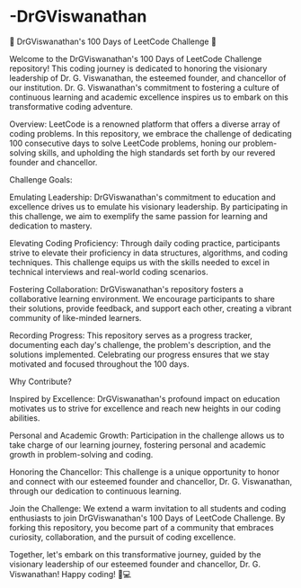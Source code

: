 # -DrGViswanathan
🚀 DrGViswanathan's 100 Days of LeetCode Challenge 🚀

Welcome to the DrGViswanathan's 100 Days of LeetCode Challenge repository! This coding journey is dedicated to honoring the visionary leadership of Dr. G. Viswanathan, the esteemed founder, and chancellor of our institution. Dr. G. Viswanathan's commitment to fostering a culture of continuous learning and academic excellence inspires us to embark on this transformative coding adventure.

Overview:
LeetCode is a renowned platform that offers a diverse array of coding problems. In this repository, we embrace the challenge of dedicating 100 consecutive days to solve LeetCode problems, honing our problem-solving skills, and upholding the high standards set forth by our revered founder and chancellor.

Challenge Goals:

Emulating Leadership: DrGViswanathan's commitment to education and excellence drives us to emulate his visionary leadership. By participating in this challenge, we aim to exemplify the same passion for learning and dedication to mastery.

Elevating Coding Proficiency: Through daily coding practice, participants strive to elevate their proficiency in data structures, algorithms, and coding techniques. This challenge equips us with the skills needed to excel in technical interviews and real-world coding scenarios.

Fostering Collaboration: DrGViswanathan's repository fosters a collaborative learning environment. We encourage participants to share their solutions, provide feedback, and support each other, creating a vibrant community of like-minded learners.

Recording Progress: This repository serves as a progress tracker, documenting each day's challenge, the problem's description, and the solutions implemented. Celebrating our progress ensures that we stay motivated and focused throughout the 100 days.

Why Contribute?

Inspired by Excellence: DrGViswanathan's profound impact on education motivates us to strive for excellence and reach new heights in our coding abilities.

Personal and Academic Growth: Participation in the challenge allows us to take charge of our learning journey, fostering personal and academic growth in problem-solving and coding.

Honoring the Chancellor: This challenge is a unique opportunity to honor and connect with our esteemed founder and chancellor, Dr. G. Viswanathan, through our dedication to continuous learning.

Join the Challenge:
We extend a warm invitation to all students and coding enthusiasts to join DrGViswanathan's 100 Days of LeetCode Challenge. By forking this repository, you become part of a community that embraces curiosity, collaboration, and the pursuit of coding excellence.

Together, let's embark on this transformative journey, guided by the visionary leadership of our esteemed founder and chancellor, Dr. G. Viswanathan! Happy coding! 🚀💻
